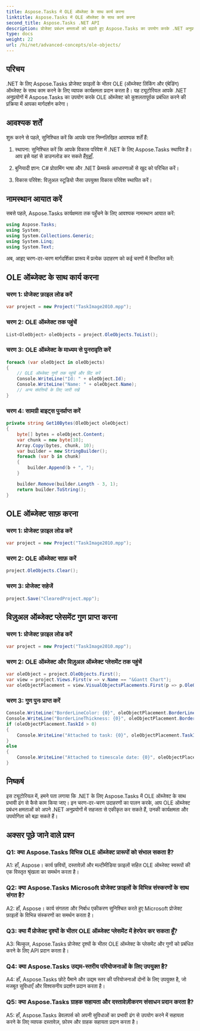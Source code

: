 ```yaml
---
title: Aspose.Tasks में OLE ऑब्जेक्ट के साथ कार्य करना
linktitle: Aspose.Tasks में OLE ऑब्जेक्ट के साथ कार्य करना
second_title: Aspose.Tasks .NET API
description: प्रोजेक्ट प्रबंधन क्षमताओं को बढ़ाते हुए Aspose.Tasks का उपयोग करके .NET अनुप्रयोगों में OLE ऑब्जेक्ट के साथ कुशलतापूर्वक काम करना सीखें।
type: docs
weight: 22
url: /hi/net/advanced-concepts/ole-objects/
---
```

## परिचय

.NET के लिए Aspose.Tasks प्रोजेक्ट फ़ाइलों के भीतर OLE (ऑब्जेक्ट लिंकिंग और एंबेडिंग) ऑब्जेक्ट के साथ काम करने के लिए व्यापक कार्यक्षमता प्रदान करता है। यह ट्यूटोरियल आपके .NET अनुप्रयोगों में Aspose.Tasks का उपयोग करके OLE ऑब्जेक्ट को कुशलतापूर्वक प्रबंधित करने की प्रक्रिया में आपका मार्गदर्शन करेगा।

## आवश्यक शर्तें

शुरू करने से पहले, सुनिश्चित करें कि आपके पास निम्नलिखित आवश्यक शर्तें हैं:

1. स्थापना: सुनिश्चित करें कि आपके विकास परिवेश में .NET के लिए Aspose.Tasks स्थापित है। आप इसे यहां से डाउनलोड कर सकते हैं[यहाँ](https://releases.aspose.com/tasks/net/).

2. बुनियादी ज्ञान: C# प्रोग्रामिंग भाषा और .NET फ्रेमवर्क अवधारणाओं से खुद को परिचित करें।

3. विकास परिवेश: विज़ुअल स्टूडियो जैसा उपयुक्त विकास परिवेश स्थापित करें।

## नामस्थान आयात करें

सबसे पहले, Aspose.Tasks कार्यक्षमता तक पहुँचने के लिए आवश्यक नामस्थान आयात करें:

```csharp
using Aspose.Tasks;
using System;
using System.Collections.Generic;
using System.Linq;
using System.Text;


```

अब, आइए चरण-दर-चरण मार्गदर्शिका प्रारूप में प्रत्येक उदाहरण को कई चरणों में विभाजित करें:

## OLE ऑब्जेक्ट के साथ कार्य करना

### चरण 1: प्रोजेक्ट फ़ाइल लोड करें
```csharp
var project = new Project("TaskImage2010.mpp");
```

### चरण 2: OLE ऑब्जेक्ट तक पहुंचें
```csharp
List<OleObject> oleObjects = project.OleObjects.ToList();
```

### चरण 3: OLE ऑब्जेक्ट के माध्यम से पुनरावृति करें
```csharp
foreach (var oleObject in oleObjects)
{
    // OLE ऑब्जेक्ट गुणों तक पहुंचें और प्रिंट करें
    Console.WriteLine("Id: " + oleObject.Id);
    Console.WriteLine("Name: " + oleObject.Name);
    // अन्य संपत्तियों के लिए जारी रखें
}
```

### चरण 4: सामग्री बाइट्स पुनर्प्राप्त करें
```csharp
private string Get10Bytes(OleObject oleObject)
{
    byte[] bytes = oleObject.Content;
    var chunk = new byte[10];
    Array.Copy(bytes, chunk, 10);
    var builder = new StringBuilder();
    foreach (var b in chunk)
    {
        builder.Append(b + ", ");
    }

    builder.Remove(builder.Length - 3, 1);
    return builder.ToString();
}
```

## OLE ऑब्जेक्ट साफ़ करना

### चरण 1: प्रोजेक्ट फ़ाइल लोड करें
```csharp
var project = new Project("TaskImage2010.mpp");
```

### चरण 2: OLE ऑब्जेक्ट साफ़ करें
```csharp
project.OleObjects.Clear();
```

### चरण 3: प्रोजेक्ट सहेजें
```csharp
project.Save("ClearedProject.mpp");
```

## विज़ुअल ऑब्जेक्ट प्लेसमेंट गुण प्राप्त करना

### चरण 1: प्रोजेक्ट फ़ाइल लोड करें
```csharp
var project = new Project("TaskImage2010.mpp");
```

### चरण 2: OLE ऑब्जेक्ट और विज़ुअल ऑब्जेक्ट प्लेसमेंट तक पहुंचें
```csharp
var oleObject = project.OleObjects.First();
var view = project.Views.First(v => v.Name == "&Gantt Chart");
var oleObjectPlacement = view.VisualObjectsPlacements.First(p => p.OleObjectId == oleObject.Id);
```

### चरण 3: गुण पुनः प्राप्त करें
```csharp
Console.WriteLine("BorderLineColor: {0}", oleObjectPlacement.BorderLineColor);
Console.WriteLine("BorderLineThickness: {0}", oleObjectPlacement.BorderLineThickness);
if (oleObjectPlacement.TaskId > 0)
{
    Console.WriteLine("Attached to task: {0}", oleObjectPlacement.TaskId);
}
else
{
    Console.WriteLine("Attached to timescale date: {0}", oleObjectPlacement.TimescaleDate);
}
```

## निष्कर्ष

इस ट्यूटोरियल में, हमने पता लगाया कि .NET के लिए Aspose.Tasks में OLE ऑब्जेक्ट के साथ प्रभावी ढंग से कैसे काम किया जाए। इन चरण-दर-चरण उदाहरणों का पालन करके, आप OLE ऑब्जेक्ट प्रबंधन क्षमताओं को अपने .NET अनुप्रयोगों में सहजता से एकीकृत कर सकते हैं, उनकी कार्यक्षमता और उपयोगिता को बढ़ा सकते हैं।

## अक्सर पूछे जाने वाले प्रश्न

### Q1: क्या Aspose.Tasks विभिन्न OLE ऑब्जेक्ट प्रारूपों को संभाल सकता है?

A1: हाँ, Aspose। कार्य छवियों, दस्तावेज़ों और मल्टीमीडिया फ़ाइलों सहित OLE ऑब्जेक्ट स्वरूपों की एक विस्तृत श्रृंखला का समर्थन करता है।

### Q2: क्या Aspose.Tasks Microsoft प्रोजेक्ट फ़ाइलों के विभिन्न संस्करणों के साथ संगत है?

A2: हाँ, Aspose। कार्य संगतता और निर्बाध एकीकरण सुनिश्चित करते हुए Microsoft प्रोजेक्ट फ़ाइलों के विभिन्न संस्करणों का समर्थन करता है।

### Q3: क्या मैं प्रोजेक्ट दृश्यों के भीतर OLE ऑब्जेक्ट प्लेसमेंट में हेरफेर कर सकता हूँ?

A3: बिल्कुल, Aspose.Tasks प्रोजेक्ट दृश्यों के भीतर OLE ऑब्जेक्ट के प्लेसमेंट और गुणों को प्रबंधित करने के लिए API प्रदान करता है।

### Q4: क्या Aspose.Tasks उद्यम-स्तरीय परियोजनाओं के लिए उपयुक्त है?

A4: हाँ, Aspose.Tasks छोटे पैमाने और उद्यम स्तर की परियोजनाओं दोनों के लिए उपयुक्त है, जो मजबूत सुविधाएँ और विश्वसनीय प्रदर्शन प्रदान करता है।

### Q5: क्या Aspose.Tasks ग्राहक सहायता और दस्तावेज़ीकरण संसाधन प्रदान करता है?

A5: हाँ, Aspose.Tasks डेवलपर्स को अपनी सुविधाओं का प्रभावी ढंग से उपयोग करने में सहायता करने के लिए व्यापक दस्तावेज़, फ़ोरम और ग्राहक सहायता प्रदान करता है।